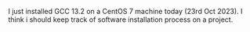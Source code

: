 I just installed GCC 13.2 on a CentOS 7 machine today (23rd Oct 2023). I think i should keep track of software installation process on a project.
